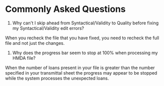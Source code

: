 # Commonly Asked Questions

1. Why can't I skip ahead from Syntactical/Validity to Quality before fixing my Syntactical/Validity edit errors?

 When you recheck the file that you have fixed, you need to recheck the full file and not just the changes.

1. Why does the progress bar seem to stop at 100% when processing my HMDA file?

 When the number of loans present in your file is greater than the number specified in your transmittal sheet the progress may appear to be stopped while the system processes the unexpected loans.
